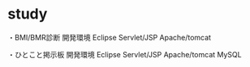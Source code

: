 # study

・BMI/BMR診断
開発環境
Eclipse
Servlet/JSP
Apache/tomcat

・ひとこと掲示板
開発環境
Eclipse
Servlet/JSP
Apache/tomcat
MySQL

